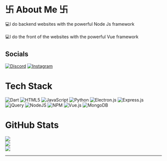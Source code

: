 # 卐 About Me 卐
💻I do backend websites with the powerful Node Js framework<br><br>💻I do the front of the websites with the powerful Vue framework


## Socials
[![Discord](https://img.shields.io/badge/Discord-%237289DA.svg?logo=discord&logoColor=white)](htttps://discord.gg/GHOSTEPROG#6515) [![Instagram](https://img.shields.io/badge/Instagram-%23E4405F.svg?logo=Instagram&logoColor=white)](https://instagram.com/Ghosteprog) 

# Tech Stack
![Dart](https://img.shields.io/badge/dart-%230175C2.svg?style=for-the-badge&logo=dart&logoColor=white) ![HTML5](https://img.shields.io/badge/html5-%23E34F26.svg?style=for-the-badge&logo=html5&logoColor=white) ![JavaScript](https://img.shields.io/badge/javascript-%23323330.svg?style=for-the-badge&logo=javascript&logoColor=%23F7DF1E) ![Python](https://img.shields.io/badge/python-3670A0?style=for-the-badge&logo=python&logoColor=ffdd54) ![Electron.js](https://img.shields.io/badge/Electron-191970?style=for-the-badge&logo=Electron&logoColor=white) ![Express.js](https://img.shields.io/badge/express.js-%23404d59.svg?style=for-the-badge&logo=express&logoColor=%2361DAFB) ![jQuery](https://img.shields.io/badge/jquery-%230769AD.svg?style=for-the-badge&logo=jquery&logoColor=white) ![NodeJS](https://img.shields.io/badge/node.js-6DA55F?style=for-the-badge&logo=node.js&logoColor=white) ![NPM](https://img.shields.io/badge/NPM-%23000000.svg?style=for-the-badge&logo=npm&logoColor=white) ![Vue.js](https://img.shields.io/badge/vuejs-%2335495e.svg?style=for-the-badge&logo=vuedotjs&logoColor=%234FC08D) ![MongoDB](https://img.shields.io/badge/MongoDB-%234ea94b.svg?style=for-the-badge&logo=mongodb&logoColor=white)
# GitHub Stats
![](https://github-readme-stats.vercel.app/api?username=ghosttprog&theme=dark&hide_border=true&include_all_commits=true&count_private=true)<br/>
![](https://github-readme-streak-stats.herokuapp.com/?user=ghosttprog&theme=dark&hide_border=true)<br/>
![](https://github-readme-stats.vercel.app/api/top-langs/?username=ghosttprog&theme=dark&hide_border=true&include_all_commits=true&count_private=true&layout=compact)

---

